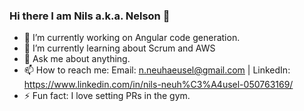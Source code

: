 ### Hi there I am Nils a.k.a. Nelson 👋

- 🔭 I’m currently working on Angular code generation.
- 🌱 I’m currently learning about Scrum and AWS
- 💬 Ask me about anything.
- 📫 How to reach me: Email: n.neuhaeusel@gmail.com | LinkedIn: https://www.linkedin.com/in/nils-neuh%C3%A4usel-050763169/
- ⚡ Fun fact: I love setting PRs in the gym.
